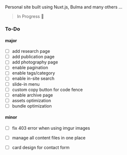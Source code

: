 Personal site built using Nuxt.js, Bulma and many others ...

> In Progress :construction:

### To-Do

#### major

- [ ] add research page
- [ ] add publication page
- [ ] add photography page
- [ ] enable pagination
- [ ] enable tags/category
- [ ] enable in-site search
- [ ] slide-in menu
- [ ] custom copy button for code fence
- [ ] enable archive page
- [ ] assets optimization
- [ ] bundle optimization

#### minor

- [ ] fix 403 error when using imgur images
- [ ] manage all content files in one place
- [ ] card design for contact form

